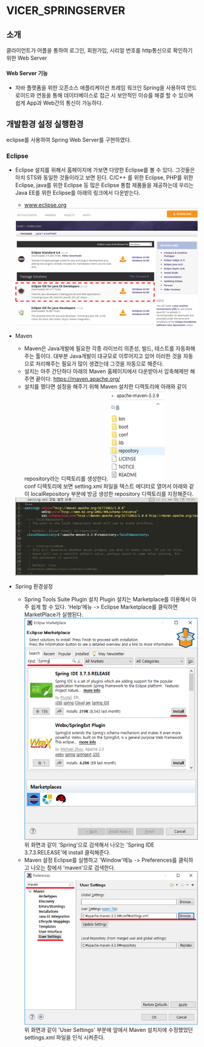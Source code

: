# VICER_SPRINGSERVER

## 소개
클라이언트가 어플을 통하여 로그인, 회원가입, 시리얼 번호를 http통신으로 확인하기 위한 Web Server

#### Web Server 기능
* 자바 플랫폼을 위한 오픈소스 애플리케이션 프레임 워크인 Spring을 사용하여 안드로이드와 연동을 통해
데이터베이스로 접근 시 보안적인 이슈를 해결 할 수 있으며 쉽게 App과 Web간의 통신이 가능하다.

## 개발환경 설정 실행환경
eclipse를 사용하여 Spring Web Server를 구현하였다.

### Eclipse
* Eclipse 설치를 위해서 홈페이지에 가보면 다양한 Eclipse를 볼 수 있다.
그것들은 마치 STS와 동일한 것들이라고 보면 된다. C/C++ 를 위한 Eclipse, PHP를 위한 Eclipse, java를 위한
Eclipse 등 많은 Eclipse 통합 제품들을 제공하는데 우리는 Java EE를 위한 Eclipse를 아래의 링크에서 다운받는다.
   * www.eclipse.org
   <img src="./img/이클립스다운.png">
* Maven
   * Maven은 Java개발에 필요한 각종 라이브리 의존성, 빌드, 테스트를 자동화해주는 툴이다.
   대부분 Java개발이 대규모로 이루어지고 있어 이러한 것을 자동으로 처리해주는 필요가 많이 생겼는데 그것을 자동으로 해준다.
   * 설치는 아주 간단하다 아래의 Maven 홈페이지에서 다운받아서 압축해제만 해주면 끝이다.
   https://maven.apache.org/
   * 설치를 했다면 설정을 해주기 위해 Maven 설치한 디렉토리에 아래와 같이 repository라는 디렉토리를 생성한다.
   <img src="./img/maven레퍼지토리.png"><br/>
   conf 디렉토리에 보면 setting.xml 파일을 텍스트 에디터로 열어서 아래와 같이 localRepository 부분에
   방금 생성한 repository 디렉토리를 지정해준다.
   <img src="./img/maven레퍼지토리2.JPG">
   
* Spring 환경설정
   * Spring Tools Suite Plugin 설치
   Plugin 설치는 Marketplace를 이용해서 아주 쉽게 할 수 있다. 
   'Help'메뉴 -> Eclipse Marketplace를 클릭하면 MarketPlace가 실행된다.
   <img src="./img/STS설치.png"><br/>
   위 화면과 같이 'Spring'으로 검색해서 나오는 'Spring IDE 3.7.3.RELEASE'에 install 클릭해준다.
   * Maven 설정
   Eclipse를 실행하고 'Window'메뉴 -> Preferences를 클릭하고 나오는 창에서 'maven'으로 검색한다.
   <img src="./img/maven설정.png"><br/>
   위 화면과 같이 'User Settings' 부분에 앞에서 Maven 설치지에 수정했었던 settings.xml 파일을 인식 시켜준다.
